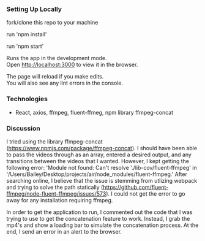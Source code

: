 ### Setting Up Locally

fork/clone this repo to your machine

run 'npm install'

run 'npm start'

Runs the app in the development mode.<br />
Open [http://localhost:3000](http://localhost:3000) to view it in the browser.

The page will reload if you make edits.<br />
You will also see any lint errors in the console.

### Technologies 

 - React, axios, ffmpeg, fluent-ffmeg, npm library ffmpeg-concat
 
### Discussion

I tried using the library ffmpeg-concat (https://www.npmjs.com/package/ffmpeg-concat). I should have been able to pass the videos through as an array, entered a desired output, and any transitions between the videos that I wanted. However, I kept getting the following error: 'Module not found: Can't resolve './lib-cov/fluent-ffmpeg' in '/Users/Bailey/Desktop/projects/air/node_modules/fluent-ffmpeg.' After searching online, I believe that the issue is stemming from utlizing webpack and trying to solve the path statically (https://github.com/fluent-ffmpeg/node-fluent-ffmpeg/issues/573). I could not get the error to go away for any installation requiring ffmpeg. 

In order to get the application to run, I commented out the code that I was trying to use to get the concatenation feature to work. Instead, I grab the mp4's and show a loading bar to simulate the concatenation process. At the end, I send an error in an alert to the browser.




